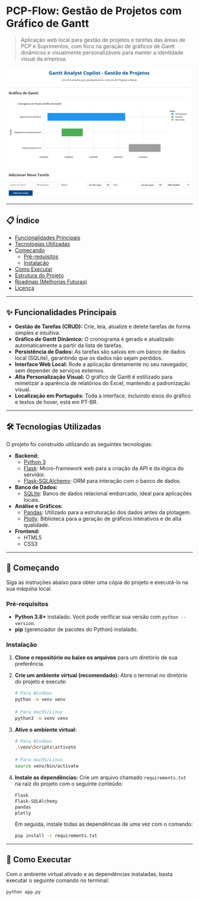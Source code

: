 # PCP-Flow: Gestão de Projetos com Gráfico de Gantt

> Aplicação web local para gestão de projetos e tarefas das áreas de PCP e Suprimentos, com foco na geração de gráficos de Gantt dinâmicos e visualmente personalizáveis para manter a identidade visual da empresa.

![PCP-Flow Screenshot](static/Gantt%20Analyst%20Copilot.png)  

---

## 📋 Índice

- [Funcionalidades Principais](#-funcionalidades-principais)
- [Tecnologias Utilizadas](#️-tecnologias-utilizadas)
- [Começando](#-começando)
  - [Pré-requisitos](#pré-requisitos)
  - [Instalação](#instalação)
- [Como Executar](#-como-executar)
- [Estrutura do Projeto](#-estrutura-do-projeto)
- [Roadmap (Melhorias Futuras)](#-roadmap-melhorias-futuras)
- [Licença](#-licença)

---

## ✨ Funcionalidades Principais

- **Gestão de Tarefas (CRUD):** Crie, leia, atualize e delete tarefas de forma simples e intuitiva.
- **Gráfico de Gantt Dinâmico:** O cronograma é gerado e atualizado automaticamente a partir da lista de tarefas.
- **Persistência de Dados:** As tarefas são salvas em um banco de dados local (SQLite), garantindo que os dados não sejam perdidos.
- **Interface Web Local:** Rode a aplicação diretamente no seu navegador, sem depender de serviços externos.
- **Alta Personalização Visual:** O gráfico de Gantt é estilizado para mimetizar a aparência de relatórios do Excel, mantendo a padronização visual.
- **Localização em Português:** Toda a interface, incluindo eixos do gráfico e textos de hover, está em PT-BR.

---

## 🛠️ Tecnologias Utilizadas

O projeto foi construído utilizando as seguintes tecnologias:

- **Backend:**
  - [Python 3](https://www.python.org/)
  - [Flask](https://flask.palletsprojects.com/): Micro-framework web para a criação da API e da lógica do servidor.
  - [Flask-SQLAlchemy](https://flask-sqlalchemy.palletsprojects.com/): ORM para interação com o banco de dados.
- **Banco de Dados:**
  - [SQLite](https://www.sqlite.org/index.html): Banco de dados relacional embarcado, ideal para aplicações locais.
- **Análise e Gráficos:**
  - [Pandas](https://pandas.pydata.org/): Utilizado para a estruturação dos dados antes da plotagem.
  - [Plotly](https://plotly.com/python/): Biblioteca para a geração de gráficos interativos e de alta qualidade.
- **Frontend:**
  - HTML5
  - CSS3

---

## 🚀 Começando

Siga as instruções abaixo para obter uma cópia do projeto e executá-lo na sua máquina local.

### Pré-requisitos

- **Python 3.8+** instalado. Você pode verificar sua versão com `python --version`.
- **pip** (gerenciador de pacotes do Python) instalado.

### Instalação

1.  **Clone o repositório ou baixe os arquivos** para um diretório de sua preferência.

2.  **Crie um ambiente virtual (recomendado):**
    Abra o terminal no diretório do projeto e execute:
    ```bash
    # Para Windows
    python -m venv venv

    # Para macOS/Linux
    python3 -m venv venv
    ```

3.  **Ative o ambiente virtual:**
    ```bash
    # Para Windows
    .\venv\Scripts\activate

    # Para macOS/Linux
    source venv/bin/activate
    ```

4.  **Instale as dependências:**
    Crie um arquivo chamado `requirements.txt` na raiz do projeto com o seguinte conteúdo:
    ```
    Flask
    Flask-SQLAlchemy
    pandas
    plotly
    ```
    Em seguida, instale todas as dependências de uma vez com o comando:
    ```bash
    pip install -r requirements.txt
    ```

---

## 🏃 Como Executar

Com o ambiente virtual ativado e as dependências instaladas, basta executar o seguinte comando no terminal:

```bash
python app.py